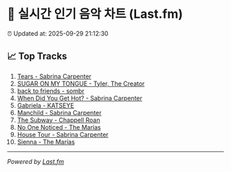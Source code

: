 # 🎵 실시간 인기 음악 차트 (Last.fm)

⏰ Updated at: 2025-09-29 21:12:30

## 📈 Top Tracks

1. [Tears - Sabrina Carpenter](https://www.last.fm/music/Sabrina+Carpenter/_/Tears)
2. [SUGAR ON MY TONGUE - Tyler, The Creator](https://www.last.fm/music/Tyler,+The+Creator/_/SUGAR+ON+MY+TONGUE)
3. [back to friends - sombr](https://www.last.fm/music/sombr/_/back+to+friends)
4. [When Did You Get Hot? - Sabrina Carpenter](https://www.last.fm/music/Sabrina+Carpenter/_/When+Did+You+Get+Hot%3F)
5. [Gabriela - KATSEYE](https://www.last.fm/music/KATSEYE/_/Gabriela)
6. [Manchild - Sabrina Carpenter](https://www.last.fm/music/Sabrina+Carpenter/_/Manchild)
7. [The Subway - Chappell Roan](https://www.last.fm/music/Chappell+Roan/_/The+Subway)
8. [No One Noticed - The Marías](https://www.last.fm/music/The+Mar%C3%ADas/_/No+One+Noticed)
9. [House Tour - Sabrina Carpenter](https://www.last.fm/music/Sabrina+Carpenter/_/House+Tour)
10. [Sienna - The Marías](https://www.last.fm/music/The+Mar%C3%ADas/_/Sienna)

---
*Powered by [Last.fm](https://www.last.fm)*
